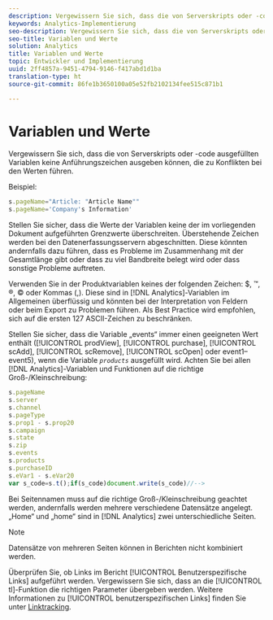 ```yaml
---
description: Vergewissern Sie sich, dass die von Serverskripts oder -code ausgefüllten Variablen keine Anführungszeichen ausgeben können, die zu Konflikten bei den Werten führen.
keywords: Analytics-Implementierung
seo-description: Vergewissern Sie sich, dass die von Serverskripts oder -code ausgefüllten Variablen keine Anführungszeichen ausgeben können, die zu Konflikten bei den Werten führen.
seo-title: Variablen und Werte
solution: Analytics
title: Variablen und Werte
topic: Entwickler und Implementierung
uuid: 2ff4857a-9451-4794-9146-f417abd1d1ba
translation-type: ht
source-git-commit: 86fe1b3650100a05e52fb2102134fee515c871b1

---
```



# Variablen und Werte

Vergewissern Sie sich, dass die von Serverskripts oder -code ausgefüllten Variablen keine Anführungszeichen ausgeben können, die zu Konflikten bei den Werten führen.

Beispiel:

```js
s.pageName="Article: "Article Name"" 
s.pageName='Company's Information' 
```

Stellen Sie sicher, dass die Werte der Variablen keine der im vorliegenden Dokument aufgeführten Grenzwerte überschreiten. Überstehende Zeichen werden bei den Datenerfassungsservern abgeschnitten. Diese könnten andernfalls dazu führen, dass es Probleme im Zusammenhang mit der Gesamtlänge gibt oder dass zu viel Bandbreite belegt wird oder dass sonstige Probleme auftreten.

Verwenden Sie in der Produktvariablen keines der folgenden Zeichen: $, ™, ®, © oder Kommas (,). Diese sind in [!DNL Analytics]-Variablen im Allgemeinen überflüssig und könnten bei der Interpretation von Feldern oder beim Export zu Problemen führen. Als Best Practice wird empfohlen, sich auf die ersten 127 ASCII-Zeichen zu beschränken.

Stellen Sie sicher, dass die Variable „events“ immer einen geeigneten Wert enthält ([!UICONTROL prodView], [!UICONTROL purchase], [!UICONTROL scAdd], [!UICONTROL scRemove], [!UICONTROL scOpen] oder event1–event5), wenn die Variable *`products`* ausgefüllt wird. Achten Sie bei allen [!DNL Analytics]-Variablen und Funktionen auf die richtige Groß-/Kleinschreibung:

```js
s.pageName 
s.server 
s.channel 
s.pageType 
s.prop1 - s.prop20 
s.campaign 
s.state 
s.zip 
s.events 
s.products 
s.purchaseID 
s.eVar1 - s.eVar20 
var s_code=s.t();if(s_code)document.write(s_code)//--> 
```

Bei Seitennamen muss auf die richtige Groß-/Kleinschreibung geachtet werden, andernfalls werden mehrere verschiedene Datensätze angelegt. „Home“ und „home“ sind in [!DNL Analytics] zwei unterschiedliche Seiten.

>[!NOTE]
>
>Datensätze von mehreren Seiten können in Berichten nicht kombiniert werden.

Überprüfen Sie, ob Links im Bericht [!UICONTROL Benutzerspezifische Links] aufgeführt werden. Vergewissern Sie sich, dass an die [!UICONTROL tl]-Funktion die richtigen Parameter übergeben werden. Weitere Informationen zu [!UICONTROL benutzerspezifischen Links] finden Sie unter [Linktracking](../../../implement/js-implementation/function-tl.md#concept_EA13689CB8EE4F308FC89A1293046D5E).
